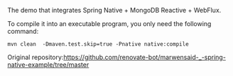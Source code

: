 The demo that integrates Spring Native + MongoDB Reactive + WebFlux.

To compile it into an executable program, you only need the following command:
```shell
mvn clean  -Dmaven.test.skip=true -Pnative native:compile
```

Original repository:https://github.com/renovate-bot/marwensaid-_-spring-native-example/tree/master
